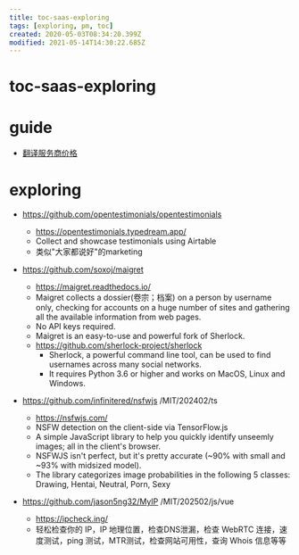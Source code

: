 ```yaml
---
title: toc-saas-exploring
tags: [exploring, pm, toc]
created: 2020-05-03T08:34:20.399Z
modified: 2021-05-14T14:30:22.685Z
---
```


# toc-saas-exploring

# guide

- [翻译服务商价格](https://doc.tern.1c7.me/zh/folder/pricing/#%E7%BF%BB%E8%AF%91%E6%9C%8D%E5%8A%A1%E5%95%86%E4%BB%B7%E6%A0%BC)
# exploring
- https://github.com/opentestimonials/opentestimonials
  - https://opentestimonials.typedream.app/
  - Collect and showcase testimonials using Airtable
  - 类似"大家都说好"的marketing

- https://github.com/soxoj/maigret
  - https://maigret.readthedocs.io/
  - Maigret collects a dossier(卷宗；档案) on a person by username only, checking for accounts on a huge number of sites and gathering all the available information from web pages. 
  - No API keys required. 
  - Maigret is an easy-to-use and powerful fork of Sherlock.
  - https://github.com/sherlock-project/sherlock
    - Sherlock, a powerful command line tool, can be used to find usernames across many social networks. 
    - It requires Python 3.6 or higher and works on MacOS, Linux and Windows.

- https://github.com/infinitered/nsfwjs /MIT/202402/ts
  - https://nsfwjs.com/
  - NSFW detection on the client-side via TensorFlow.js
  - A simple JavaScript library to help you quickly identify unseemly images; all in the client's browser. 
  - NSFWJS isn't perfect, but it's pretty accurate (~90% with small and ~93% with midsized model).
  - The library categorizes image probabilities in the following 5 classes: Drawing, Hentai, Neutral, Porn, Sexy

- https://github.com/jason5ng32/MyIP /MIT/202502/js/vue
  - https://ipcheck.ing/
  - 轻松检查你的 IP，IP 地理位置，检查DNS泄漏，检查 WebRTC 连接，速度测试，ping 测试，MTR测试，检查网站可用性，查询 Whois 信息等等
